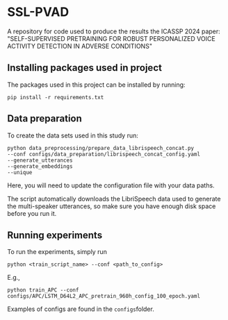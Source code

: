 # SSL-PVAD
A repository for code used to produce the results the ICASSP 2024 paper: "SELF-SUPERVISED PRETRAINING FOR ROBUST PERSONALIZED VOICE ACTIVITY DETECTION IN ADVERSE CONDITIONS" 

## Installing packages used in project
The packages used in this project can be installed by running:
```
pip install -r requirements.txt
```

## Data preparation
To create the data sets used in this study run:
```
python data_preprocessing/prepare_data_librispeech_concat.py 
--conf configs/data_preparation/librispeech_concat_config.yaml
--generate_utterances
--generate_embeddings
--unique 
```

Here, you will need to update the configuration file with your data paths.

The script automatically downloads the LibriSpeech data used to generate the multi-speaker utterances, 
so make sure you have enough disk space before you run it.

## Running experiments
To run the experiments, simply run 
```
python <train_script_name> --conf <path_to_config>
```
E.g.,
```
python train_APC --conf configs/APC/LSTM_D64L2_APC_pretrain_960h_config_100_epoch.yaml
```

Examples of configs are found in the `configs`folder.
